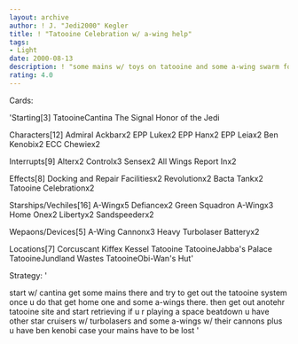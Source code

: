 ```yaml
---
layout: archive
author: ! J. "Jedi2000" Kegler
title: ! "Tatooine Celebration w/ a-wing help"
tags:
- Light
date: 2000-08-13
description: ! "some mains w/ toys on tatooine and some a-wing swarm for space"
rating: 4.0
---
```

Cards: 

'Starting[3]
TatooineCantina
The Signal
Honor of the Jedi


Characters[12]
Admiral Ackbarx2
EPP Lukex2
EPP Hanx2
EPP Leiax2
Ben Kenobix2
ECC Chewiex2


Interrupts[9]
Alterx2
Controlx3
Sensex2
All Wings Report Inx2


Effects[8]
Docking and Repair Facilitiesx2
Revolutionx2
Bacta Tankx2
Tatooine Celebrationx2


Starships/Vechiles[16]
A-Wingx5
Defiancex2
Green Squadron A-Wingx3
Home Onex2
Libertyx2
Sandspeederx2


Wepaons/Devices[5]
A-Wing Cannonx3
Heavy Turbolaser Batteryx2


Locations[7]
Corcuscant
Kiffex
Kessel
Tatooine
TatooineJabba's Palace
TatooineJundland Wastes
TatooineObi-Wan's Hut'

Strategy: '

start w/ cantina get some mains there and try to get out the tatooine system once u do that get home one and some a-wings there. then get out anotehr tatooine site and start retrieving
if u r playing a space beatdown u have other star cruisers w/ turbolasers and some a-wings w/ their cannons plus u have ben kenobi case your mains have to be lost '